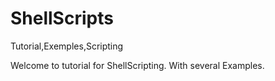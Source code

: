 # ShellScripts
Tutorial,Exemples,Scripting

Welcome to tutorial for ShellScripting.
With several Examples.
